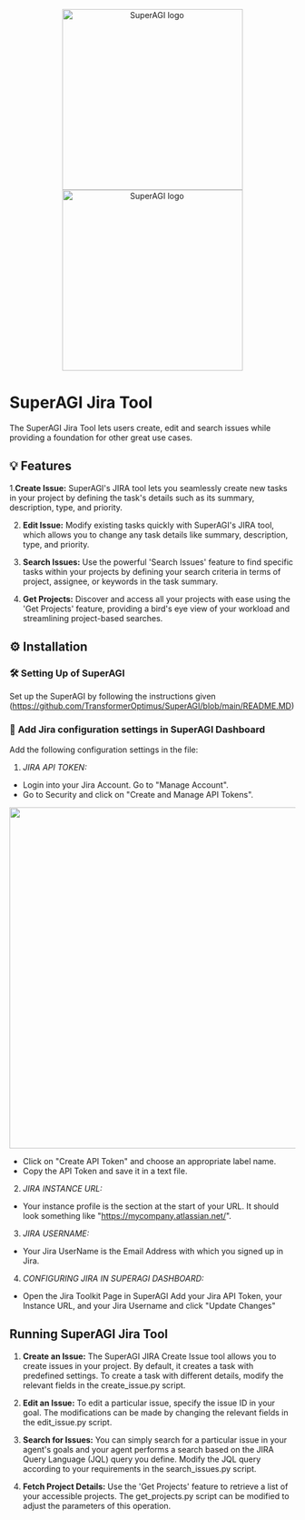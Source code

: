 <p align="center">
  <a href="https://superagi.com//#gh-light-mode-only">
    <img src="https://superagi.com/wp-content/uploads/2023/05/Logo-dark.svg" width="318px" alt="SuperAGI logo" />
  </a>
  <a href="https://superagi.com//#gh-dark-mode-only">
    <img src="https://superagi.com/wp-content/uploads/2023/05/Logo-light.svg" width="318px" alt="SuperAGI logo" />
  </a>
</p>

# SuperAGI Jira Tool

The SuperAGI Jira Tool lets users create, edit and search issues while providing a foundation for other great use cases.

## 💡 Features

1.**Create Issue:** SuperAGI's JIRA tool lets you seamlessly create new tasks in your project by defining the task's details such as its summary, description, type, and priority. 

2. **Edit Issue:** Modify existing tasks quickly with SuperAGI's JIRA tool, which allows you to change any task details like summary, description, type, and priority.

3. **Search Issues:** Use the powerful 'Search Issues' feature to find specific tasks within your projects by defining your search criteria in terms of project, assignee, or keywords in the task summary.

4. **Get Projects:** Discover and access all your projects with ease using the 'Get Projects' feature, providing a bird's eye view of your workload and streamlining project-based searches.

## ⚙️ Installation

### 🛠 **Setting Up of SuperAGI**
Set up the SuperAGI by following the instructions given (https://github.com/TransformerOptimus/SuperAGI/blob/main/README.MD)

### 🔧 **Add Jira configuration settings in SuperAGI Dashboard**
Add the following configuration settings in the file:

1. _JIRA API TOKEN:_
 - Login into your Jira Account. Go to "Manage Account".
 - Go to Security and click on "Create and Manage API Tokens".

<img src="https://github.com/TransformerOptimus/SuperAGI/assets/43145646/b9a535be-0f44-40f8-aec5-4f09bd223c9e" width=600px>

 - Click on "Create API Token" and choose an appropriate label name.
 - Copy the API Token and save it in a text file.

2. _JIRA INSTANCE URL:_
 - Your instance profile is the section at the start of your URL. It should look something like "https://mycompany.atlassian.net/".

3. _JIRA USERNAME:_
 - Your Jira UserName is the Email Address with which you signed up in Jira.

4. _CONFIGURING JIRA IN SUPERAGI DASHBOARD:_ 
 - Open the Jira Toolkit Page in SuperAGI Add your Jira API Token, your Instance URL, and your Jira Username and click "Update Changes"

## Running SuperAGI Jira Tool

1. **Create an Issue:** The SuperAGI JIRA Create Issue tool allows you to create issues in your project. By default, it creates a task with predefined settings. To create a task with different details, modify the relevant fields in the create_issue.py script.

2. **Edit an Issue:** To edit a particular issue, specify the issue ID in your goal. The modifications can be made by changing the relevant fields in the edit_issue.py script.

3. **Search for Issues:** You can simply search for a particular issue in your agent's goals and your agent performs a search based on the JIRA Query Language (JQL) query you define. Modify the JQL query according to your requirements in the search_issues.py script.

4. **Fetch Project Details:** Use the 'Get Projects' feature to retrieve a list of your accessible projects. The get_projects.py script can be modified to adjust the parameters of this operation.
